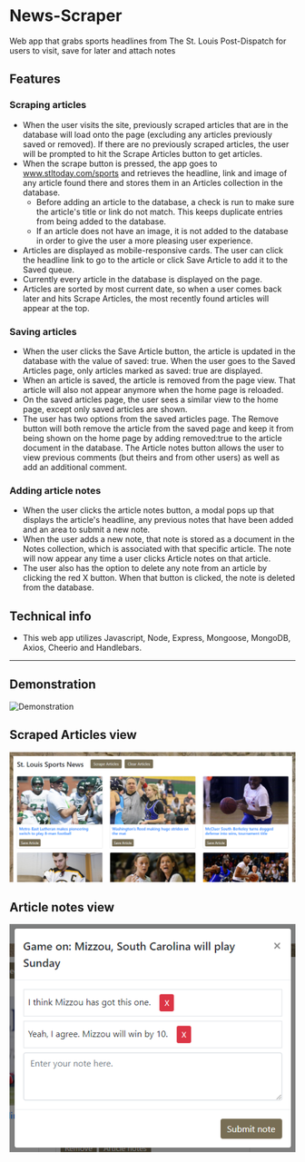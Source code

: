 # News-Scraper
Web app that grabs sports headlines from The St. Louis Post-Dispatch for users to visit, save for later and attach notes

## Features
### Scraping articles
  * When the user visits the site, previously scraped articles that are in the database will load onto the page (excluding any articles previously saved or removed). If there are no previously scraped articles, the user will be prompted to hit the Scrape Articles button to get articles.
  * When the scrape button is pressed, the app goes to www.stltoday.com/sports and retrieves the headline, link and image of any article found there and stores them in an Articles collection in the database.
    * Before adding an article to the database, a check is run to make sure the article's title or link do not match. This keeps duplicate entries from being added to the database.
    * If an article does not have an image, it is not added to the database in order to give the user a more pleasing user experience.
  * Articles are displayed as mobile-responsive cards. The user can click the headline link to go to the article or click Save Article to add it to the Saved queue.
  * Currently every article in the database is displayed on the page.
  * Articles are sorted by most current date, so when a user comes back later and hits Scrape Articles, the most recently found articles will appear at the top.

### Saving articles
  * When the user clicks the Save Article button, the article is updated in the database with the value of saved: true. When the user goes to the Saved Articles page, only articles marked as saved: true are displayed.
  * When an article is saved, the article is removed from the page view. That article will also not appear anymore when the home page is reloaded.
  * On the saved articles page, the user sees a similar view to the home page, except only saved articles are shown.
  * The user has two options from the saved articles page. The Remove button will both remove the article from the saved page and keep it from being shown on the home page by adding removed:true to the article document in the database. The Article notes button allows the user to view previous comments (but theirs and from other users) as well as add an additional comment.

### Adding article notes
  * When the user clicks the article notes button, a modal pops up that displays the article's headline, any previous notes that have been added and an area to submit a new note.
  * When the user adds a new note, that note is stored as a document in the Notes collection, which is associated with that specific article. The note will now appear any time a user clicks Article notes on that article.
  * The user also has the option to delete any note from an article by clicking the red X button. When that button is clicked, the note is deleted from the database. 

## Technical info
  * This web app utilizes Javascript, Node, Express, Mongoose, MongoDB, Axios, Cheerio and Handlebars.
  
***
## Demonstration
![Demonstration](https://github.com/edcourtney74/News-Scraper/blob/master/public/images/demo.gif "Demonstration")

## Scraped Articles view
![Scraped view](https://github.com/edcourtney74/News-Scraper/blob/master/public/images/scraped.png "Scraped view")

## Article notes view
![Article notes view](https://github.com/edcourtney74/News-Scraper/blob/master/public/images/notes.png "Article notes view")

